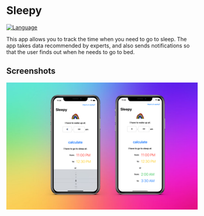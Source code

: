 # Sleepy

[![Language](https://img.shields.io/badge/Swift-5-orange.svg?style=flat)](https://swift.org)

This app allows you to track the time when you need to go to sleep. The app takes data recommended by experts, and also sends notifications so that the user finds out when he needs to go to bed.

## Screenshots

![image](./img.jpg)

